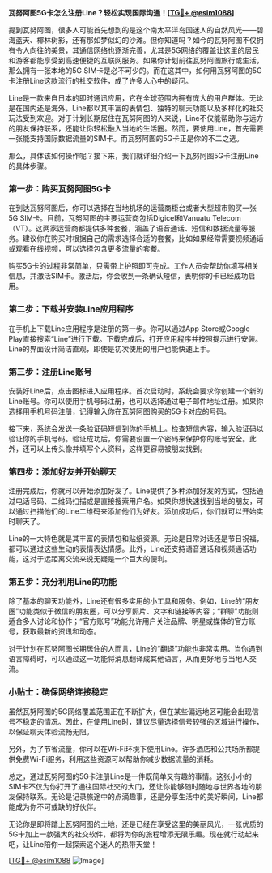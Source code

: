 **瓦努阿图5G卡怎么注册Line？轻松实现国际沟通！[[TG💪+ @esim1088](https://t.me/s/esim1088)]**

提到瓦努阿图，很多人可能首先想到的是这个南太平洋岛国迷人的自然风光——碧海蓝天、椰林树影，还有那如梦似幻的沙滩。但你知道吗？如今的瓦努阿图不仅拥有令人向往的美景，其通信网络也逐渐完善，尤其是5G网络的覆盖让这里的居民和游客都能享受到高速便捷的互联网服务。如果你计划前往瓦努阿图旅行或生活，那么拥有一张本地的5G SIM卡是必不可少的。而在这其中，如何用瓦努阿图的5G卡注册Line这款流行的社交软件，成了许多人心中的疑问。

Line是一款来自日本的即时通讯应用，它在全球范围内拥有庞大的用户群体。无论是在国内还是海外，Line都以其丰富的表情包、独特的聊天功能以及多样化的社交玩法受到欢迎。对于计划长期居住在瓦努阿图的人来说，Line不仅能帮助你与远方的朋友保持联系，还能让你轻松融入当地的生活圈。然而，要使用Line，首先需要一张能支持国际数据流量的SIM卡。而瓦努阿图的5G卡正是你的不二之选。

那么，具体该如何操作呢？接下来，我们就详细介绍一下瓦努阿图5G卡注册Line的具体步骤。

### 第一步：购买瓦努阿图5G卡

在到达瓦努阿图后，你可以选择在当地机场的运营商柜台或者大型超市购买一张5G SIM卡。目前，瓦努阿图的主要运营商包括Digicel和Vanuatu Telecom（VT）。这两家运营商都提供多种套餐，涵盖了语音通话、短信和数据流量等服务。建议你在购买时根据自己的需求选择合适的套餐，比如如果经常需要视频通话或观看在线视频，可以选择包含更多流量的套餐。

购买5G卡的过程非常简单，只需带上护照即可完成。工作人员会帮助你填写相关信息，并激活SIM卡。激活后，你会收到一条确认短信，表明你的卡已经成功启用。

### 第二步：下载并安装Line应用程序

在手机上下载Line应用程序是注册的第一步。你可以通过App Store或Google Play直接搜索“Line”进行下载。下载完成后，打开应用程序并按照提示进行安装。Line的界面设计简洁直观，即使是初次使用的用户也能快速上手。

### 第三步：注册Line账号

安装好Line后，点击图标进入应用程序。首次启动时，系统会要求你创建一个新的Line账号。你可以使用手机号码注册，也可以选择通过电子邮件地址注册。如果你选择用手机号码注册，记得输入你在瓦努阿图购买的5G卡对应的号码。

接下来，系统会发送一条验证码短信到你的手机上。检查短信内容，输入验证码以验证你的手机号码。验证成功后，你需要设置一个密码来保护你的账号安全。此外，还可以上传头像并填写个人资料，这样更容易被朋友找到。

### 第四步：添加好友并开始聊天

注册完成后，你就可以开始添加好友了。Line提供了多种添加好友的方式，包括通过电话号码、二维码扫描或是直接搜索用户名。如果你想快速找到当地的朋友，可以通过扫描他们的Line二维码来添加他们为好友。添加成功后，你们就可以开始实时聊天了。

Line的一大特色就是其丰富的表情包和贴纸资源。无论是日常对话还是节日祝福，都可以通过这些生动的表情表达情感。此外，Line还支持语音通话和视频通话功能，这对于远距离交流来说无疑是一个巨大的便利。

### 第五步：充分利用Line的功能

除了基本的聊天功能外，Line还有很多实用的小工具和服务。例如，Line的“朋友圈”功能类似于微信的朋友圈，可以分享照片、文字和链接等内容；“群聊”功能则适合多人讨论和协作；“官方账号”功能允许用户关注品牌、明星或媒体的官方账号，获取最新的资讯和动态。

对于计划在瓦努阿图长期居住的人而言，Line的“翻译”功能也非常实用。当你遇到语言障碍时，可以通过这一功能将消息翻译成其他语言，从而更好地与当地人交流。

### 小贴士：确保网络连接稳定

虽然瓦努阿图的5G网络覆盖范围正在不断扩大，但在某些偏远地区可能会出现信号不稳定的情况。因此，在使用Line时，建议尽量选择信号较强的区域进行操作，以保证聊天体验流畅无阻。

另外，为了节省流量，你可以在Wi-Fi环境下使用Line。许多酒店和公共场所都提供免费Wi-Fi服务，利用这些资源可以帮助你减少数据流量的消耗。

总之，通过瓦努阿图的5G卡注册Line是一件既简单又有趣的事情。这张小小的SIM卡不仅为你打开了通往国际社交的大门，还让你能够随时随地与世界各地的朋友保持联系。无论是记录旅途中的点滴趣事，还是分享生活中的美好瞬间，Line都能成为你不可或缺的好伙伴。

无论你是即将踏上瓦努阿图的土地，还是已经在享受这里的美丽风光，一张优质的5G卡加上一款强大的社交软件，都将为你的旅程增添无限乐趣。现在就行动起来吧，让Line陪你一起探索这个迷人的热带天堂！

[[TG💪+ @esim1088](https://t.me/s/esim1088) ![Image](https://i.postimg.cc/4NQfJmqS/Snipaste-2025-05-13-00-14-12.png)]